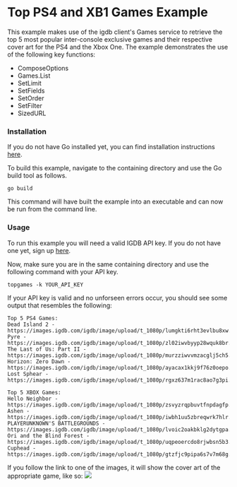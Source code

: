 # Top PS4 and XB1 Games Example

This example makes use of the igdb client's Games service to retrieve the
top 5 most popular inter-console exclusive games and their respective cover 
art for the PS4 and the Xbox One. The example demonstrates the use of the
following key functions:
* ComposeOptions
* Games.List
* SetLimit
* SetFields
* SetOrder
* SetFilter
* SizedURL

### Installation
If you do not have Go installed yet, you can find installation instructions 
[here](https://golang.org/doc/install).

To build this example, navigate to the containing directory and use the Go 
build tool as follows.

```
go build
```

This command will have built the example into an executable and can now be run
from the command line.

### Usage
To run this example you will need a valid IGDB API key. If you do not have one
yet, sign up [here](https://api.igdb.com/signup).

Now, make sure you are in the same containing directory and use the following 
command with your API key.

```
topgames -k YOUR_API_KEY
```

If your API key is valid and no unforseen errors occur, you should see some
output that resembles the following:

```
Top 5 PS4 Games:
Dead Island 2 - https://images.igdb.com/igdb/image/upload/t_1080p/lumgkti6rht3evlbu8xw.jpg
Pyre - https://images.igdb.com/igdb/image/upload/t_1080p/zl02iwvbyyp28wquk8br.jpg
The Last of Us: Part II - https://images.igdb.com/igdb/image/upload/t_1080p/murzziwvvmzacglj5ch5.jpg
Horizon: Zero Dawn - https://images.igdb.com/igdb/image/upload/t_1080p/ayacax1kkj9f76z0oepo.jpg
Lost Sphear - https://images.igdb.com/igdb/image/upload/t_1080p/rgxz637m1rac8ao7g3pi.jpg

Top 5 XBOX Games:
Hello Neighbor - https://images.igdb.com/igdb/image/upload/t_1080p/zsvyzrqpbuvtfnpdagfp.jpg
Ashen - https://images.igdb.com/igdb/image/upload/t_1080p/iwbh1uu5zbreqwrk7hlr.jpg
PLAYERUNKNOWN'S BATTLEGROUNDS - https://images.igdb.com/igdb/image/upload/t_1080p/lvoic2oakbklg2dytgpa.jpg
Ori and the Blind Forest - https://images.igdb.com/igdb/image/upload/t_1080p/uqpeoercdo8rjwbsn5b3.jpg
Cuphead - https://images.igdb.com/igdb/image/upload/t_1080p/gtzfjc9pipa6s7v7m68g.jpg
```

If you follow the link to one of the images, it will show the cover art of the
appropriate game, like so:
<img src="https://images.igdb.com/igdb/image/upload/t_1080p/uqpeoercdo8rjwbsn5b3.jpg">